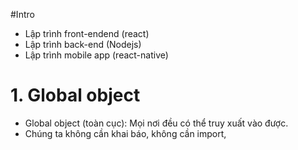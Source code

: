 #Intro
- Lập trình front-endend (react)
- Lập trình back-end (Nodejs)
- Lập trình mobile app (react-native)

# 1. Global object
- Global object (toàn cục): Mọi nơi đều có thể truy xuất vào được.
- Chúng ta không cần khai báo, không cần import,